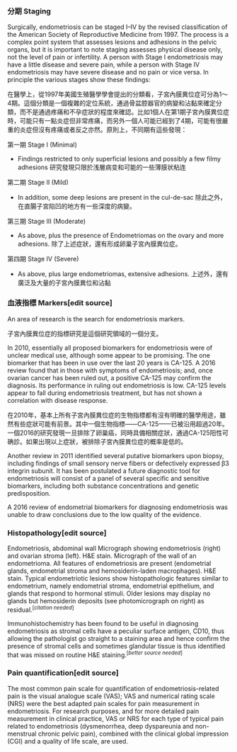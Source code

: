 

### 分期 Staging

Surgically, endometriosis can be staged I–IV by the revised classification of the American Society of Reproductive Medicine from 1997. The process is a complex point system that assesses lesions and adhesions in the pelvic organs, but it is important to note staging assesses physical disease only, not the level of pain or infertility. A person with Stage I endometriosis may have a little disease and severe pain, while a person with Stage IV endometriosis may have severe disease and no pain or vice versa. In principle the various stages show these findings:

在醫學上，從1997年美國生殖醫學學會提出的分類看，子宮內膜異位症可分為1～4期。這個分類是一個複雜的定位系統，通過骨盆腔器官的病變和沾黏來確定分類，而不是通過疼痛和不孕症狀的程度來確認。比如1個人在第1期子宮內膜異位症時，可能只有一點炎症但非常疼痛，而另外一個人可能已經到了4期，可能有很嚴重的炎症但沒有疼痛或者反之亦然。原則上，不同期有這些發現：

第一期 Stage I (Minimal)

  -
    Findings restricted to only superficial lesions and possibly a few filmy adhesions
    研究發現只限於浅層病变和可能的一些薄膜状粘连

第二期 Stage II (Mild)

  -
    In addition, some deep lesions are present in the cul-de-sac
    除此之外，在直腸子宮陷凹的地方有一些深度的病變。

第三期 Stage III (Moderate)

  -
    As above, plus the presence of Endometriomas on the ovary and more adhesions.
    除了上述症狀，還有形成卵巢子宮內膜異位症。

第四期 Stage IV (Severe)

  -
    As above, plus large endometriomas, extensive adhesions.
    上述外，還有廣泛及大量的子宮內膜異位和沾黏

### 血液指標 Markers\[edit source\]

An area of research is the search for endometriosis markers.

子宮內膜異位症的指標研究是這個研究領域的一個分支。

In 2010, essentially all proposed biomarkers for endometriosis were of unclear medical use, although some appear to be promising. The one biomarker that has been in use over the last 20 years is CA-125. A 2016 review found that in those with symptoms of endometriosis; and, once ovarian cancer has been ruled out, a positive CA-125 may confirm the diagnosis. Its performance in ruling out endometriosis is low. CA-125 levels appear to fall during endometriosis treatment, but has not shown a correlation with disease response.

在2010年，基本上所有子宮內膜異位症的生物指標都有沒有明確的醫學用途，雖然有些症狀可能有前景。其中一個生物指標——CA-125——已被沿用超過20年。一個2016的研究發現一旦排除了卵巢癌，同時具備相關症狀，通過CA-125阳性可确診。如果出現以上症狀，被排除子宮內膜異位症的概率是低的。

Another review in 2011 identified several putative biomarkers upon biopsy, including findings of small sensory nerve fibers or defectively expressed β3 integrin subunit. It has been postulated a future diagnostic tool for endometriosis will consist of a panel of several specific and sensitive biomarkers, including both substance concentrations and genetic predisposition.

A 2016 review of endometrial biomarkers for diagnosing endometriosis was unable to draw conclusions due to the low quality of the evidence.

### Histopathology\[edit source\]

Endometriosis, abdominal wall Micrograph showing endometriosis (right) and ovarian stroma (left). H\&E stain. Micrograph of the wall of an endometrioma. All features of endometriosis are present (endometrial glands, endometrial stroma and hemosiderin-laden macrophages). H\&E stain. Typical endometriotic lesions show histopathologic features similar to endometrium, namely endometrial stroma, endometrial epithelium, and glands that respond to hormonal stimuli. Older lesions may display no glands but hemosiderin deposits (see photomicrograph on right) as residual.<sup>\[*citation needed*\]</sup>

Immunohistochemistry has been found to be useful in diagnosing endometriosis as stromal cells have a peculiar surface antigen, CD10, thus allowing the pathologist go straight to a staining area and hence confirm the presence of stromal cells and sometimes glandular tissue is thus identified that was missed on routine H\&E staining.<sup>\[*better source needed*\]</sup>

### Pain quantification\[edit source\]

The most common pain scale for quantification of endometriosis-related pain is the visual analogue scale (VAS); VAS and numerical rating scale (NRS) were the best adapted pain scales for pain measurement in endometriosis. For research purposes, and for more detailed pain measurement in clinical practice, VAS or NRS for each type of typical pain related to endometriosis (dysmenorrhea, deep dyspareunia and non-menstrual chronic pelvic pain), combined with the clinical global impression (CGI) and a quality of life scale, are used.